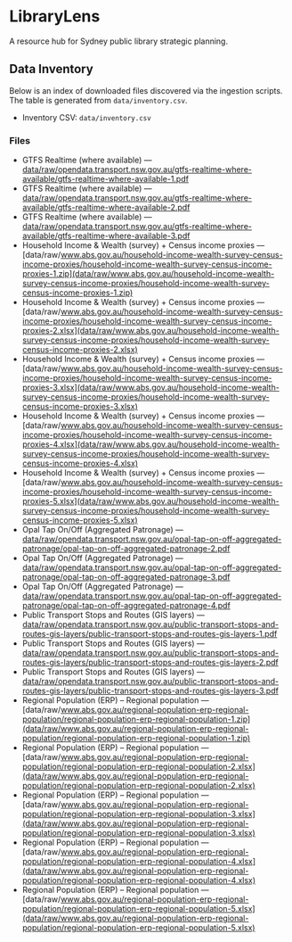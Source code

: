 # LibraryLens

A resource hub for Sydney public library strategic planning.

## Data Inventory

Below is an index of downloaded files discovered via the ingestion scripts. The table is generated from `data/inventory.csv`.

- Inventory CSV: `data/inventory.csv`

### Files
- GTFS Realtime (where available) — [data/raw/opendata.transport.nsw.gov.au/gtfs-realtime-where-available/gtfs-realtime-where-available-1.pdf](data/raw/opendata.transport.nsw.gov.au/gtfs-realtime-where-available/gtfs-realtime-where-available-1.pdf)
- GTFS Realtime (where available) — [data/raw/opendata.transport.nsw.gov.au/gtfs-realtime-where-available/gtfs-realtime-where-available-2.pdf](data/raw/opendata.transport.nsw.gov.au/gtfs-realtime-where-available/gtfs-realtime-where-available-2.pdf)
- GTFS Realtime (where available) — [data/raw/opendata.transport.nsw.gov.au/gtfs-realtime-where-available/gtfs-realtime-where-available-3.pdf](data/raw/opendata.transport.nsw.gov.au/gtfs-realtime-where-available/gtfs-realtime-where-available-3.pdf)
- Household Income & Wealth (survey) + Census income proxies — [data/raw/www.abs.gov.au/household-income-wealth-survey-census-income-proxies/household-income-wealth-survey-census-income-proxies-1.zip](data/raw/www.abs.gov.au/household-income-wealth-survey-census-income-proxies/household-income-wealth-survey-census-income-proxies-1.zip)
- Household Income & Wealth (survey) + Census income proxies — [data/raw/www.abs.gov.au/household-income-wealth-survey-census-income-proxies/household-income-wealth-survey-census-income-proxies-2.xlsx](data/raw/www.abs.gov.au/household-income-wealth-survey-census-income-proxies/household-income-wealth-survey-census-income-proxies-2.xlsx)
- Household Income & Wealth (survey) + Census income proxies — [data/raw/www.abs.gov.au/household-income-wealth-survey-census-income-proxies/household-income-wealth-survey-census-income-proxies-3.xlsx](data/raw/www.abs.gov.au/household-income-wealth-survey-census-income-proxies/household-income-wealth-survey-census-income-proxies-3.xlsx)
- Household Income & Wealth (survey) + Census income proxies — [data/raw/www.abs.gov.au/household-income-wealth-survey-census-income-proxies/household-income-wealth-survey-census-income-proxies-4.xlsx](data/raw/www.abs.gov.au/household-income-wealth-survey-census-income-proxies/household-income-wealth-survey-census-income-proxies-4.xlsx)
- Household Income & Wealth (survey) + Census income proxies — [data/raw/www.abs.gov.au/household-income-wealth-survey-census-income-proxies/household-income-wealth-survey-census-income-proxies-5.xlsx](data/raw/www.abs.gov.au/household-income-wealth-survey-census-income-proxies/household-income-wealth-survey-census-income-proxies-5.xlsx)
- Opal Tap On/Off (Aggregated Patronage) — [data/raw/opendata.transport.nsw.gov.au/opal-tap-on-off-aggregated-patronage/opal-tap-on-off-aggregated-patronage-2.pdf](data/raw/opendata.transport.nsw.gov.au/opal-tap-on-off-aggregated-patronage/opal-tap-on-off-aggregated-patronage-2.pdf)
- Opal Tap On/Off (Aggregated Patronage) — [data/raw/opendata.transport.nsw.gov.au/opal-tap-on-off-aggregated-patronage/opal-tap-on-off-aggregated-patronage-3.pdf](data/raw/opendata.transport.nsw.gov.au/opal-tap-on-off-aggregated-patronage/opal-tap-on-off-aggregated-patronage-3.pdf)
- Opal Tap On/Off (Aggregated Patronage) — [data/raw/opendata.transport.nsw.gov.au/opal-tap-on-off-aggregated-patronage/opal-tap-on-off-aggregated-patronage-4.pdf](data/raw/opendata.transport.nsw.gov.au/opal-tap-on-off-aggregated-patronage/opal-tap-on-off-aggregated-patronage-4.pdf)
- Public Transport Stops and Routes (GIS layers) — [data/raw/opendata.transport.nsw.gov.au/public-transport-stops-and-routes-gis-layers/public-transport-stops-and-routes-gis-layers-1.pdf](data/raw/opendata.transport.nsw.gov.au/public-transport-stops-and-routes-gis-layers/public-transport-stops-and-routes-gis-layers-1.pdf)
- Public Transport Stops and Routes (GIS layers) — [data/raw/opendata.transport.nsw.gov.au/public-transport-stops-and-routes-gis-layers/public-transport-stops-and-routes-gis-layers-2.pdf](data/raw/opendata.transport.nsw.gov.au/public-transport-stops-and-routes-gis-layers/public-transport-stops-and-routes-gis-layers-2.pdf)
- Public Transport Stops and Routes (GIS layers) — [data/raw/opendata.transport.nsw.gov.au/public-transport-stops-and-routes-gis-layers/public-transport-stops-and-routes-gis-layers-3.pdf](data/raw/opendata.transport.nsw.gov.au/public-transport-stops-and-routes-gis-layers/public-transport-stops-and-routes-gis-layers-3.pdf)
- Regional Population (ERP) – Regional population — [data/raw/www.abs.gov.au/regional-population-erp-regional-population/regional-population-erp-regional-population-1.zip](data/raw/www.abs.gov.au/regional-population-erp-regional-population/regional-population-erp-regional-population-1.zip)
- Regional Population (ERP) – Regional population — [data/raw/www.abs.gov.au/regional-population-erp-regional-population/regional-population-erp-regional-population-2.xlsx](data/raw/www.abs.gov.au/regional-population-erp-regional-population/regional-population-erp-regional-population-2.xlsx)
- Regional Population (ERP) – Regional population — [data/raw/www.abs.gov.au/regional-population-erp-regional-population/regional-population-erp-regional-population-3.xlsx](data/raw/www.abs.gov.au/regional-population-erp-regional-population/regional-population-erp-regional-population-3.xlsx)
- Regional Population (ERP) – Regional population — [data/raw/www.abs.gov.au/regional-population-erp-regional-population/regional-population-erp-regional-population-4.xlsx](data/raw/www.abs.gov.au/regional-population-erp-regional-population/regional-population-erp-regional-population-4.xlsx)
- Regional Population (ERP) – Regional population — [data/raw/www.abs.gov.au/regional-population-erp-regional-population/regional-population-erp-regional-population-5.xlsx](data/raw/www.abs.gov.au/regional-population-erp-regional-population/regional-population-erp-regional-population-5.xlsx)
